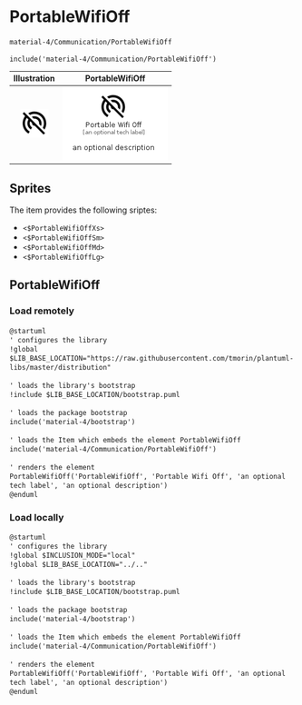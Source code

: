 # PortableWifiOff


```text
material-4/Communication/PortableWifiOff
```

```text
include('material-4/Communication/PortableWifiOff')
```



| Illustration | PortableWifiOff |
| :---: | :---: |
| ![illustration for Illustration](../../material-4/Communication/PortableWifiOff.png) | ![illustration for PortableWifiOff](../../material-4/Communication/PortableWifiOff.Local.png) |



## Sprites
The item provides the following sriptes:

- `<$PortableWifiOffXs>`
- `<$PortableWifiOffSm>`
- `<$PortableWifiOffMd>`
- `<$PortableWifiOffLg>`





## PortableWifiOff

### Load remotely
```plantuml
@startuml
' configures the library
!global $LIB_BASE_LOCATION="https://raw.githubusercontent.com/tmorin/plantuml-libs/master/distribution"

' loads the library's bootstrap
!include $LIB_BASE_LOCATION/bootstrap.puml

' loads the package bootstrap
include('material-4/bootstrap')

' loads the Item which embeds the element PortableWifiOff
include('material-4/Communication/PortableWifiOff')

' renders the element
PortableWifiOff('PortableWifiOff', 'Portable Wifi Off', 'an optional tech label', 'an optional description')
@enduml
```

### Load locally
```plantuml
@startuml
' configures the library
!global $INCLUSION_MODE="local"
!global $LIB_BASE_LOCATION="../.."

' loads the library's bootstrap
!include $LIB_BASE_LOCATION/bootstrap.puml

' loads the package bootstrap
include('material-4/bootstrap')

' loads the Item which embeds the element PortableWifiOff
include('material-4/Communication/PortableWifiOff')

' renders the element
PortableWifiOff('PortableWifiOff', 'Portable Wifi Off', 'an optional tech label', 'an optional description')
@enduml
```

